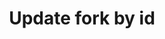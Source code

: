 ---
title: Update fork by id
api:
  file: bazel-binopenapiopenapiopenapiopenapi.swagger.json
  operationId: UpdateFork
hidden: false
---